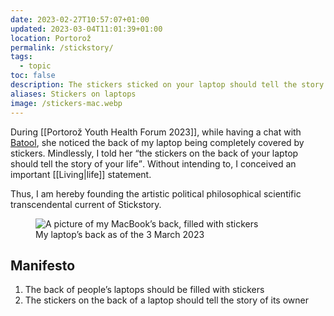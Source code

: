 ```yaml
---
date: 2023-02-27T10:57:07+01:00
updated: 2023-03-04T11:01:39+01:00
location: Portorož
permalink: /stickstory/
tags:
  - topic
toc: false
description: The stickers sticked on your laptop should tell the story of your life.
aliases: Stickers on laptops
image: /stickers-mac.webp
---
```

During [[Portorož Youth Health Forum 2023]], while having a chat with [Batool](https://linkedin.com/in/batool-alwahdani-246307137 'Batool Alwahdani on Linkedin'), she noticed the back of my laptop being completely covered by stickers. Mindlessly, I told her <q>the stickers on the back of your laptop should tell the story of your life</q>. Without intending to, I conceived an important [[Living|life]] statement.

Thus, I am hereby founding the artistic political philosophical scientific transcendental current of Stickstory.

<figure>
	<img src='{{ image }}' alt='A picture of my MacBook’s back, filled with stickers'>
	<figcaption>My laptop’s back as of the <time datetime='2023-03-04T10:57:37+01:00'>3 March 2023</time></figcaption>
</figure>

## Manifesto

1. The back of people’s laptops should be filled with stickers
2. The stickers on the back of a laptop should tell the story of its owner

